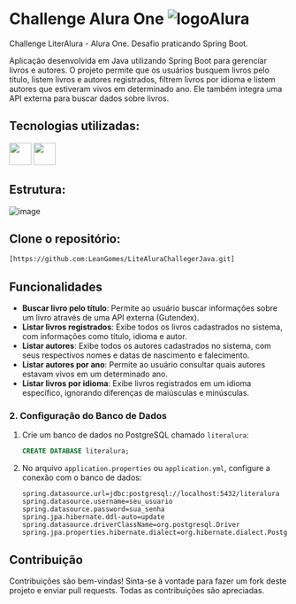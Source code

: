 # Challenge Alura One ![logoAlura](https://github.com/user-attachments/assets/fad5494d-9102-46f4-8fb1-00a26c20f626)


Challenge LiterAlura -  Alura One. Desafio praticando Spring Boot.

Aplicação desenvolvida em Java utilizando Spring Boot para gerenciar livros e autores. O projeto permite que os usuários busquem livros pelo título, listem livros e autores registrados, filtrem livros por idioma e listem autores que estiveram vivos em determinado ano. Ele também integra uma API externa para buscar dados sobre livros.

## Tecnologias utilizadas:

<img  loading="lazy" src="https://cdn.jsdelivr.net/gh/devicons/devicon@latest/icons/java/java-original.svg" width="40" height="40"/> <img  loading="lazy" src="https://cdn.jsdelivr.net/gh/devicons/devicon@latest/icons/spring/spring-original.svg" width="40" height="40"/>

## Estrutura:

![image](https://github.com/user-attachments/assets/f58e7311-eeba-4a64-afa9-e5af658b0175)




## Clone o repositório:
   ```sh
   [https://github.com:LeanGomes/LiteAluraChallegerJava.git]
   ```

## Funcionalidades

- **Buscar livro pelo título**: Permite ao usuário buscar informações sobre um livro através de uma API externa (Gutendex).
- **Listar livros registrados**: Exibe todos os livros cadastrados no sistema, com informações como título, idioma e autor.
- **Listar autores**: Exibe todos os autores cadastrados no sistema, com seus respectivos nomes e datas de nascimento e falecimento.
- **Listar autores por ano**: Permite ao usuário consultar quais autores estavam vivos em um determinado ano.
- **Listar livros por idioma**: Exibe livros registrados em um idioma específico, ignorando diferenças de maiúsculas e minúsculas.

### 2. Configuração do Banco de Dados

1. Crie um banco de dados no PostgreSQL chamado `literalura`:
    ```sql
    CREATE DATABASE literalura;
    ```
2. No arquivo `application.properties` ou `application.yml`, configure a conexão com o banco de dados:

    ```properties
    spring.datasource.url=jdbc:postgresql://localhost:5432/literalura
    spring.datasource.username=seu_usuario
    spring.datasource.password=sua_senha
    spring.jpa.hibernate.ddl-auto=update
    spring.datasource.driverClassName=org.postgresql.Driver
    spring.jpa.properties.hibernate.dialect=org.hibernate.dialect.PostgreSQLDialect
    ```


## Contribuição

Contribuições são bem-vindas! Sinta-se à vontade para fazer um fork deste projeto e enviar pull requests. Todas as contribuições são apreciadas.
